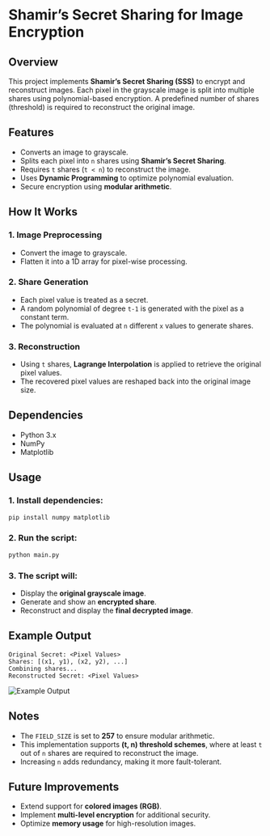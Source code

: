 # **Shamir’s Secret Sharing for Image Encryption**

## **Overview**
This project implements **Shamir’s Secret Sharing (SSS)** to encrypt and reconstruct images. Each pixel in the grayscale image is split into multiple shares using polynomial-based encryption. A predefined number of shares (threshold) is required to reconstruct the original image.

## **Features**
- Converts an image to grayscale.
- Splits each pixel into `n` shares using **Shamir’s Secret Sharing**.
- Requires `t` shares (`t < n`) to reconstruct the image.
- Uses **Dynamic Programming** to optimize polynomial evaluation.
- Secure encryption using **modular arithmetic**.

## **How It Works**
### **1. Image Preprocessing**
- Convert the image to grayscale.
- Flatten it into a 1D array for pixel-wise processing.

### **2. Share Generation**
- Each pixel value is treated as a secret.
- A random polynomial of degree `t-1` is generated with the pixel as a constant term.
- The polynomial is evaluated at `n` different `x` values to generate shares.

### **3. Reconstruction**
- Using `t` shares, **Lagrange Interpolation** is applied to retrieve the original pixel values.
- The recovered pixel values are reshaped back into the original image size.

## **Dependencies**
- Python 3.x
- NumPy
- Matplotlib

## **Usage**
### **1. Install dependencies:**
```bash
pip install numpy matplotlib
```

### **2. Run the script:**
```bash
python main.py
```

### **3. The script will:**
- Display the **original grayscale image**.
- Generate and show an **encrypted share**.
- Reconstruct and display the **final decrypted image**.

## **Example Output**
```
Original Secret: <Pixel Values>
Shares: [(x1, y1), (x2, y2), ...]
Combining shares...
Reconstructed Secret: <Pixel Values>
```
![Example Output](image.png)

## **Notes**
- The `FIELD_SIZE` is set to **257** to ensure modular arithmetic.
- This implementation supports **(t, n) threshold schemes**, where at least `t` out of `n` shares are required to reconstruct the image.
- Increasing `n` adds redundancy, making it more fault-tolerant.

## **Future Improvements**
- Extend support for **colored images (RGB)**.
- Implement **multi-level encryption** for additional security.
- Optimize **memory usage** for high-resolution images.

